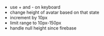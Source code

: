 - use + and - on keyboard
- change height of avatar based on that state
- increment by 10px
- limit range to 10px-150px
- handle null height since firebase
